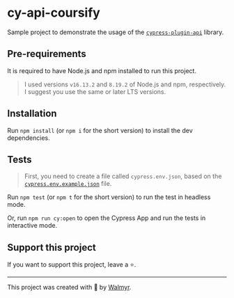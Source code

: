 # cy-api-coursify

Sample project to demonstrate the usage of the [`cypress-plugin-api`](https://github.com/filiphric/cypress-plugin-api) library.

## Pre-requirements

It is required to have Node.js and npm installed to run this project.

> I used versions `v16.13.2` and `8.19.2` of Node.js and npm, respectively. I suggest you use the same or later LTS versions.

## Installation

Run `npm install` (or `npm i` for the short version) to install the dev dependencies.

## Tests

> First, you need to create a file called `cypress.env.json`, based on the [`cypress.env.example.json`](./cypress.env.example.json) file.

Run `npm test` (or `npm t` for the short version) to run the test in headless mode.

Or, run `npm run cy:open` to open the Cypress App and run the tests in interactive mode.

## Support this project

If you want to support this project, leave a ⭐.

___

This project was created with 💚 by [Walmyr](https://walmyr.dev).
